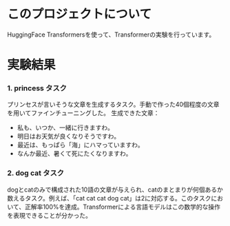 # このプロジェクトについて
HuggingFace Transformersを使って、Transformerの実験を行っています。

# 実験結果
### 1. princess タスク
プリンセスが言いそうな文章を生成するタスク。手動で作った40個程度の文章を用いてファインチューニングした。
生成できた文章：
- 私も、いつか、一緒に行きますわ。
- 明日はお天気が良くなりそうですわ。
- 最近は、もっぱら「海」にハマっていますわ。
- なんか最近、暑くて死にたくなりますわ。

### 2. dog cat タスク
dogとcatのみで構成された10語の文章が与えられ、catのまとまりが何個あるか数えるタスク。例えば、「cat cat cat dog cat」は2に対応する。このタスクにおいて、正解率100%を達成。Transformerによる言語モデルはこの数学的な操作を表現できることが分かった。
